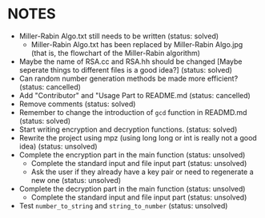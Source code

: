 NOTES
=====

- Miller-Rabin Algo.txt still needs to be written (status: solved)
    + Miller-Rabin Algo.txt has been replaced by Miller-Rabin Algo.jpg (that is, the flowchart of the Miller-Rabin algorithm)
- Maybe the name of RSA.cc and RSA.hh should be changed [Maybe seperate things to different files is a good idea?] (status: solved)
- Can random number generation methods be made more efficient? (status: cancelled)
- Add "Contributor" and "Usage Part to README.md (status: cancelled)
- Remove comments (status: solved)
- Remember to change the introduction of `gcd` function in READMD.md (status: solved)
- Start writing encryption and decryption functions. (status: solved)
- Rewrite the project using mpz (using long long or int is really not a good idea) (status: unsolved)
- Complete the encryption part in the main function (status: unsolved)
    + Complete the standard input and file input part (status: unsolved)
    + Ask the user if they already have a key pair or need to regenerate a new one (status: unsolved)
- Complete the decryption part in the main function (status: unsolved)
    + Complete the standard input and file input part (status: unsolved)
- Test `number_to_string` and `string_to_number` (status: unsolved)
    